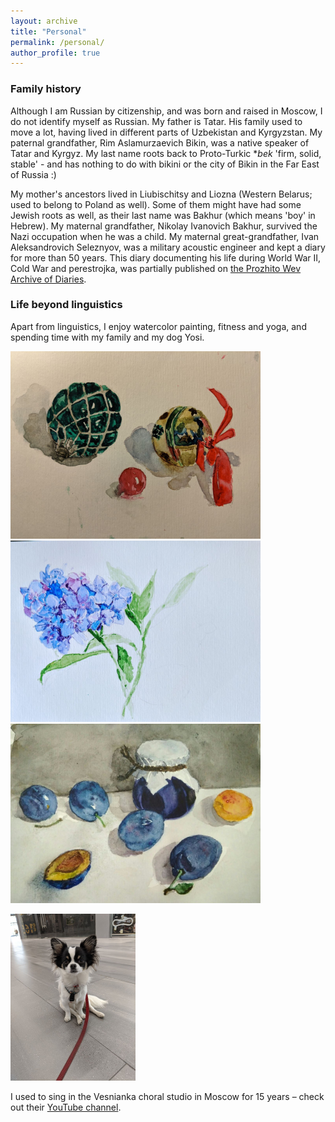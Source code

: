 ```yaml
---
layout: archive
title: "Personal"
permalink: /personal/
author_profile: true
---
```


### Family history

Although I am Russian by citizenship, and was born and raised in Moscow, I do not identify myself as Russian. My father is Tatar. His family used to move a lot, having lived in different parts of Uzbekistan and Kyrgyzstan. My paternal grandfather, Rim Aslamurzaevich Bikin, was a native speaker of Tatar and Kyrgyz. My last name roots back to Proto-Turkic **bek* 'firm, solid, stable' - and has nothing to do with bikini or the city of Bikin in the Far East of Russia :)  

My mother's ancestors lived in Liubischitsy and Liozna (Western Belarus; used to belong to Poland as well). Some of them might have had some Jewish roots as well, as their last name was Bakhur (which means 'boy' in Hebrew). My maternal grandfather, Nikolay Ivanovich Bakhur, survived the Nazi occupation when he was a child. My maternal great-grandfather, Ivan Aleksandrovich Seleznyov, was a military acoustic engineer and kept a diary for more than 50 years. This diary documenting his life during World War II, Cold War and perestrojka, was partially published on [the Prozhito Wev Archive of Diaries](https://prozhito.org/person/1799).


### Life beyond linguistics

Apart from linguistics, I enjoy watercolor painting, fitness and yoga, and spending time with my family and my dog Yosi. 



<p float="left">
  <img src="/images/christmas.jpg" width="400" />
  <img src="/images/hydrangea.jpeg" width="400" /> 
  <img src="/images/plums.jpg" width="400" />
</p>

<img src="/images/yosi1.jpg" alt="drawing" width="200"/>

I used to sing in the Vesnianka choral studio in Moscow for 15 years – check out their [YouTube channel](https://www.youtube.com/user/VesniankaRu).
